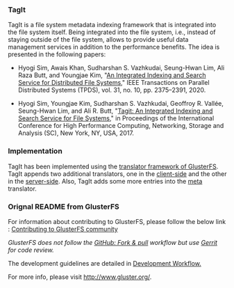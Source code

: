 ### TagIt

TagIt is a file system metadata indexing framework that is integrated into the
file system itself.  Being integrated into the file system, i.e., instead of
staying outside of the file system, allows to provide useful data management
services in addition to the performance benefits.  The idea is presented in the
following papers:

* Hyogi Sim, Awais Khan, Sudharshan S. Vazhkudai, Seung-Hwan Lim, Ali Raza
Butt, and Youngjae Kim, "[An Integrated Indexing and Search Service for
Distributed File Systems](https://doi.org/10.1109/TPDS.2020.2990656),"
IEEE Transactions on Parallel Distributed Systems (TPDS), vol. 31, no. 10, pp.
2375–2391, 2020.

* Hyogi Sim, Youngjae Kim, Sudharshan S. Vazhkudai, Geoffroy R. Vallée,
Seung-Hwan Lim, and Ali R. Butt, "[Tagit: An Integrated Indexing and Search
Service for File Systems](https://doi.org/10.1145/3126908.3126929),"
in Proceedings of the International Conference for High Performance Computing,
Networking, Storage and Analysis (SC), New York, NY, USA, 2017.

### Implementation

TagIt has been implemented using the
[translator framework of GlusterFS](https://glusterdocs-beta.readthedocs.io/en/latest/overview-concepts/translators.html).
TagIt appends two additional translators, one in the
[client-side](https://github.com/sandrain/tagit-gluster/tree/tagit/xlators/features/imess-client/src)
and the other in the
[server-side](https://github.com/sandrain/tagit-gluster/tree/tagit/xlators/features/imess-server/src).
Also, TagIt adds some more entries into the
[meta](https://github.com/sandrain/tagit-gluster/tree/tagit/xlators/meta/src)
translator.

### Orignal README from GlusterFS

For information about contributing to GlusterFS, please follow the below link :
[Contributing to GlusterFS community](http://www.gluster.org/community/documentation/index.php/Main_Page#Contributing_to_the_Gluster_Community)

*GlusterFS does not follow the [GitHub: Fork & pull](https://help.github.com/articles/using-pull-requests/) workflow but use [Gerrit](http://review.gluster.org) for code review.*

The development guidelines are detailed in [Development Workflow.](http://www.gluster.org/community/documentation/index.php/Simplified_dev_workflow)

For more info, please visit http://www.gluster.org/.

